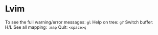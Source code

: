 # Lvim

To see the full warning/error messages: `gl`
Help on tree: `g?`
Switch buffer: H/L 
See all mapping: `:map`
Quit: `<space>q`
